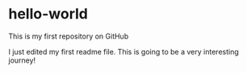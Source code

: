 # hello-world
This is my first repository on GitHub

I just edited my first readme file.  This is going to be a very interesting journey!
